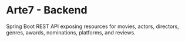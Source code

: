 # Arte7 - Backend

Spring Boot REST API exposing resources for movies, actors, directors, genres, awards, nominations, platforms, and reviews.
